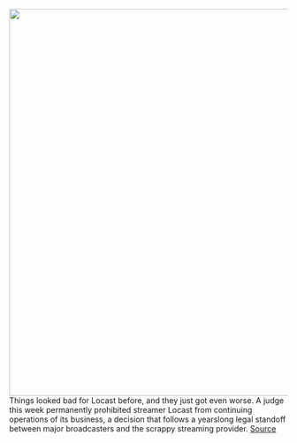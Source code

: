 <img src='https://cdn.vox-cdn.com/thumbor/Uqcyjpyn7joQwCgYbavmX_yaGl0=/0x0:1231x862/1200x800/filters:focal(518x333:714x529)/cdn.vox-cdn.com/uploads/chorus_image/image/69869434/Locast_nyc.0.png' width='700px' /><br/>
Things looked bad for Locast before, and they just got even worse. A judge this week permanently prohibited streamer Locast from continuing operations of its business, a decision that follows a yearslong legal standoff between major broadcasters and the scrappy streaming provider.
<a href='https://www.theverge.com/2021/9/16/22678462/locast-streaming-service-barred-abc-cbs-fox-nbc'> Source <a/>